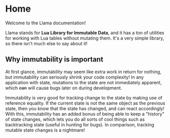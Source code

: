 # Home

Welcome to the Llama documentation!

Llama stands for **Lua Library for Immutable Data**, and it has a ton of utilities for working with Lua tables without mutating them. It's a very simple library, so there isn't much else to say about it!

## Why immutability is important

At first glance, immutability may seem like extra work in return for nothing, but immutability can seriously shrink your code complexity! In any application with state, mutations to the state are not immediately apparent, which <strike>can</strike> will cause bugs later on during development.

Immutability is very good for tracking change to the state by making use of reference equality. If the current state is not the same object as the previous state, then you know that the state has changed, and can react accordingly! With this, immutability has an added bonus of being able to keep a "history" of state changes, which lets you do all sorts of cool things such as backtracking state (useful in hunting for bugs). In comparison, tracking mutable state changes is a nightmare!